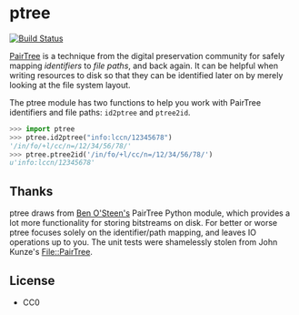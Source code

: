 ptree
=====

[![Build Status](https://secure.travis-ci.org/edsu/ptree.png)](http://travis-ci.org/edsu/ptree)

[PairTree] is a technique from the digital preservation community for safely
mapping *identifiers* to *file paths*, and back again. It can be helpful when
writing resources to disk so that they can be identified later on by merely
looking at the file system layout.

The ptree module has two functions to help you work with PairTree identifiers 
and file paths: `id2ptree` and `ptree2id`. 

```python
>>> import ptree
>>> ptree.id2ptree("info:lccn/12345678")
'/in/fo/+l/cc/n=/12/34/56/78/'
>>> ptree.ptree2id('/in/fo/+l/cc/n=/12/34/56/78/')
u'info:lccn/12345678'
```

Thanks
------

ptree draws from [Ben O'Steen's] PairTree Python module, which provides a 
lot more functionality for storing bitstreams on disk. For better or worse
ptree focuses solely on the identifier/path mapping, and leaves IO operations 
up to you. The unit tests were shamelessly stolen from John Kunze's 
[File::PairTree]. 

License
-------

* CC0

[PairTree]: https://confluence.ucop.edu/display/Curation/PairTree
[Ben O'Steen's]: http://pypi.python.org/pypi/Pairtree
[File::PairTree]: http://search.cpan.org/dist/File-Pairtree/lib/File/Pairtree.pm
